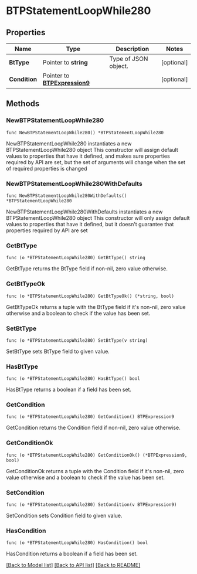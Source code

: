 # BTPStatementLoopWhile280

## Properties

Name | Type | Description | Notes
------------ | ------------- | ------------- | -------------
**BtType** | Pointer to **string** | Type of JSON object. | [optional] 
**Condition** | Pointer to [**BTPExpression9**](BTPExpression9.md) |  | [optional] 

## Methods

### NewBTPStatementLoopWhile280

`func NewBTPStatementLoopWhile280() *BTPStatementLoopWhile280`

NewBTPStatementLoopWhile280 instantiates a new BTPStatementLoopWhile280 object
This constructor will assign default values to properties that have it defined,
and makes sure properties required by API are set, but the set of arguments
will change when the set of required properties is changed

### NewBTPStatementLoopWhile280WithDefaults

`func NewBTPStatementLoopWhile280WithDefaults() *BTPStatementLoopWhile280`

NewBTPStatementLoopWhile280WithDefaults instantiates a new BTPStatementLoopWhile280 object
This constructor will only assign default values to properties that have it defined,
but it doesn't guarantee that properties required by API are set

### GetBtType

`func (o *BTPStatementLoopWhile280) GetBtType() string`

GetBtType returns the BtType field if non-nil, zero value otherwise.

### GetBtTypeOk

`func (o *BTPStatementLoopWhile280) GetBtTypeOk() (*string, bool)`

GetBtTypeOk returns a tuple with the BtType field if it's non-nil, zero value otherwise
and a boolean to check if the value has been set.

### SetBtType

`func (o *BTPStatementLoopWhile280) SetBtType(v string)`

SetBtType sets BtType field to given value.

### HasBtType

`func (o *BTPStatementLoopWhile280) HasBtType() bool`

HasBtType returns a boolean if a field has been set.

### GetCondition

`func (o *BTPStatementLoopWhile280) GetCondition() BTPExpression9`

GetCondition returns the Condition field if non-nil, zero value otherwise.

### GetConditionOk

`func (o *BTPStatementLoopWhile280) GetConditionOk() (*BTPExpression9, bool)`

GetConditionOk returns a tuple with the Condition field if it's non-nil, zero value otherwise
and a boolean to check if the value has been set.

### SetCondition

`func (o *BTPStatementLoopWhile280) SetCondition(v BTPExpression9)`

SetCondition sets Condition field to given value.

### HasCondition

`func (o *BTPStatementLoopWhile280) HasCondition() bool`

HasCondition returns a boolean if a field has been set.


[[Back to Model list]](../README.md#documentation-for-models) [[Back to API list]](../README.md#documentation-for-api-endpoints) [[Back to README]](../README.md)


